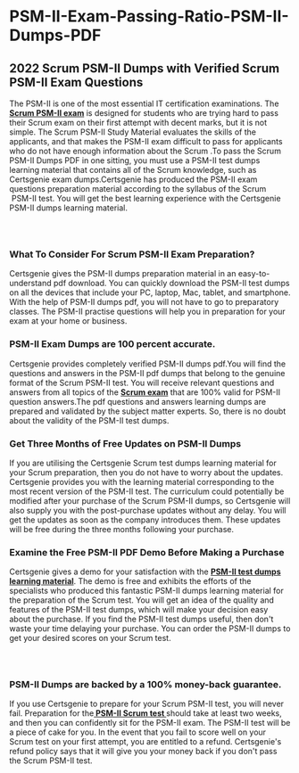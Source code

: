 # PSM-II-Exam-Passing-Ratio-PSM-II-Dumps-PDF<h2><strong>2022 Scrum PSM-II Dumps with Verified Scrum PSM-II Exam Questions</strong></h2> <p>The PSM-II is one of the most essential IT certification examinations. The <a href="https://www.certsgenie.com/scrum/psm-ii-pdf-dumps"><strong>Scrum PSM-II exam</strong></a> is designed for students who are trying hard to pass their Scrum exam on their first attempt with decent marks, but it is not simple. The Scrum PSM-II Study Material evaluates the skills of the applicants, and that makes the PSM-II exam difficult to pass for applicants who do not have enough information about the Scrum .To pass the Scrum PSM-II Dumps PDF in one sitting, you must use a PSM-II test dumps learning material that contains all of the Scrum knowledge, such as Certsgenie exam dumps.Certsgenie has produced the PSM-II exam questions preparation material according to the syllabus of the Scrum &nbsp;PSM-II test. You will get the best learning experience with the Certsgenie PSM-II dumps learning material.</p> <p><a href="https://www.certsgenie.com/scrum/psm-ii-pdf-dumps" style="display: block; padding: 1em 0; text-align: center; "><img alt="" src="https://blogger.googleusercontent.com/img/b/R29vZ2xl/AVvXsEgO1ePIT5bAw4JCg82qykRc71Xossn_88UmNiMiJgRPCnvDzaKhQmgO2X9bV6TpN9qSYVJJ2MjEumMb0t1ZgyR_gByLqDXQR_FduPn2erzRQTkt1pUFmkY3wfbx5jzrIcOP4S3cxMKHSr0iEiOidKyDYd_7NjYtfgpZ7b1lrGk-ShjLlyfynp8oFM4zYw/s1600/Banner%201.jpg" /></a></p> <h3><strong>What To Consider For Scrum PSM-II Exam Preparation?</strong></h3> <p>Certsgenie gives the PSM-II dumps preparation material in an easy-to-understand pdf download. You can quickly download the PSM-II test dumps on all the devices that include your PC, laptop, Mac, tablet, and smartphone. With the help of PSM-II dumps pdf, you will not have to go to preparatory classes. The PSM-II practise questions will help you in preparation for your exam at your home or business.</p> <h3><strong>PSM-II Exam Dumps are 100 percent accurate.</strong></h3> <p>Certsgenie provides completely verified PSM-II dumps pdf.You will find the questions and answers in the PSM-II pdf dumps that belong to the genuine format of the Scrum PSM-II test. You will receive relevant questions and answers from all topics of the <a href="https://www.certsgenie.com/scrum/psm-ii-pdf-dumps"><strong>Scrum exam</strong></a> that are 100% valid for PSM-II question answers.The pdf questions and answers learning dumps are prepared and validated by the subject matter experts. So, there is no doubt about the validity of the PSM-II test dumps.</p> <h3><strong>Get Three Months of Free Updates on PSM-II Dumps</strong></h3> <p>If you are utilising the Certsgenie Scrum test dumps learning material for your Scrum preparation, then you do not have to worry about the updates. Certsgenie provides you with the learning material corresponding to the most recent version of the PSM-II test. The curriculum could potentially be modified after your purchase of the Scrum PSM-II dumps, so Certsgenie will also supply you with the post-purchase updates without any delay. You will get the updates as soon as the company introduces them. These updates will be free during the three months following your purchase.</p> <h3><strong>Examine the Free PSM-II PDF Demo Before Making a Purchase</strong></h3> <p>Certsgenie gives a demo for your satisfaction with the <a href="https://www.certsgenie.com/scrum/psm-ii-pdf-dumps"><strong>PSM-II test dumps learning material</strong></a>. The demo is free and exhibits the efforts of the specialists who produced this fantastic PSM-II dumps learning material for the preparation of the Scrum test. You will get an idea of the quality and features of the PSM-II test dumps, which will make your decision easy about the purchase. If you find the PSM-II test dumps useful, then don&#39;t waste your time delaying your purchase. You can order the PSM-II dumps to get your desired scores on your Scrum test.</p> <p><a href="hhttps://www.certsgenie.com/scrum/psm-ii-pdf-dumps" style="display: block; padding: 1em 0; text-align: center; "><img alt="" src="https://blogger.googleusercontent.com/img/b/R29vZ2xl/AVvXsEj3zfp26fobfEw_E3FMeUMaFamcWc-bKsu_525WK8ISqDEyAJkPKOLyeqHJzBXVvKwHP0bTNTERYvWWgOzvpG-DuQ_cPnNOJO1bUfVOHhAXJThy7cLobHgRdochHEeovcJnxpqjNiv-FNLMY1glEh7x833Q6cym5o0AmGhO9ufjgwPhihHJ9ovBp-j40g/s1600/banner%202.jpg" /></a></p> <h3><strong>PSM-II Dumps are backed by a 100% money-back guarantee.</strong></h3> <p>If you use Certsgenie to prepare for your Scrum PSM-II test, you will never fail. Preparation for the<a href="https://www.certsgenie.com/scrum/psm-ii-pdf-dumps"><strong> PSM-II Scrum test </strong></a>should take at least two weeks, and then you can confidently sit for the PSM-II exam. The PSM-II test will be a piece of cake for you. In the event that you fail to score well on your Scrum test on your first attempt, you are entitled to a refund. Certsgenie&#39;s refund policy says that it will give you your money back if you don&#39;t pass the Scrum PSM-II test.</p>
